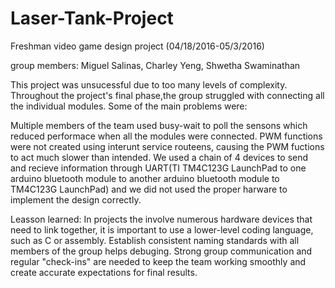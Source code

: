 # Laser-Tank-Project
Freshman video game design project (04/18/2016-05/3/2016)

group members: Miguel Salinas, Charley Yeng, Shwetha Swaminathan

This project was unsucessful due to too many levels of complexity. Throughout the project's final phase,the group struggled with connecting all the individual modules. Some of the main problems were:
  
  Multiple members of the team used busy-wait to poll the sensons which reduced performace when all the modules were connected.
  PWM functions were not created using interunt service routeens, causing the PWM fuctions to act much slower than intended.
  We used a chain of 4 devices to send and recieve information through UART(TI TM4C123G LaunchPad to one arduino bluetooth module to another arduino bluetooth module to TM4C123G LaunchPad) and we did not used the proper harware to implement the design correctly.
  
Leasson learned:
  In projects the involve numerous hardware devices that need to link together, it is important to use a lower-level coding language, such as C or assembly.
  Establish consistent naming standards with all members of the group helps debuging.
  Strong group communication and regular "check-ins" are needed to keep the team working smoothly and create accurate expectations for final results.
  
  
